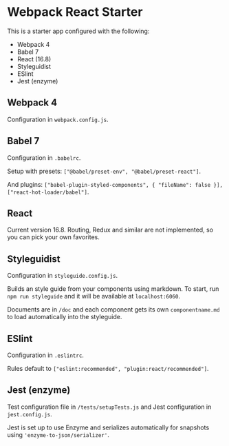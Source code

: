 # Webpack React Starter

This is a starter app configured with the following:

- Webpack 4
- Babel 7
- React (16.8)
- Styleguidist
- ESlint
- Jest (enzyme)

## Webpack 4

Configuration in `webpack.config.js`.

## Babel 7

Configuration in `.babelrc`.

Setup with presets: `["@babel/preset-env", "@babel/preset-react"]`.

And plugins: `["babel-plugin-styled-components", { "fileName": false }], ["react-hot-loader/babel"]`.

## React

Current version 16.8. Routing, Redux and similar are not implemented, so you can pick your own favorites.

## Styleguidist

Configuration in `styleguide.config.js`.

Builds an style guide from your components using markdown. To start, run `npm run styleguide` and it will be available at `localhost:6060`.

Documents are in `/doc` and each component gets its own `componentname.md` to load automatically into the styleguide.

## ESlint

Configuration in `.eslintrc`.

Rules default to `["eslint:recommended", "plugin:react/recommended"]`.

## Jest (enzyme)

Test configuration file in `/tests/setupTests.js` and Jest configuration in `jest.config.js`.

Jest is set up to use Enzyme and serializes automatically for snapshots using `'enzyme-to-json/serializer'`.
